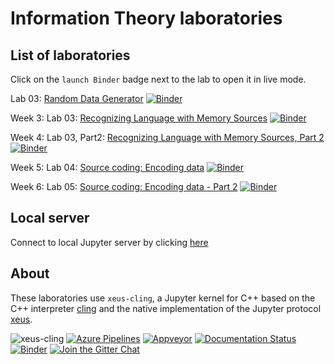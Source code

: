 # Information Theory laboratories

## List of laboratories

Click on the `launch Binder` badge next to the lab to open it in live mode.

 
Lab 03: [Random Data Generator](L03_RandomDataGenerator.ipynb) [![Binder](https://mybinder.org/badge_logo.svg)](https://mybinder.org/v2/gh/nikcleju/xeus-cling/HEAD?urlpath=/lab/tree/Labs/Jupyter/L03_RandomDataGenerator.ipynb)

Week 3: Lab 03: [Recognizing Language with Memory Sources](L03_RecognizeLanguage.ipynb) [![Binder](https://mybinder.org/badge_logo.svg)](https://mybinder.org/v2/gh/nikcleju/IT_Course/HEAD?urlpath=/lab/tree/Labs/Jupyter/L03_RecognizeLanguage.ipynb)

Week 4: Lab 03, Part2: [Recognizing Language with Memory Sources, Part 2](L03_RecognizeLanguage_Part2.ipynb) [![Binder](https://mybinder.org/badge_logo.svg)](https://mybinder.org/v2/gh/nikcleju/IT_Course/HEAD?urlpath=/lab/tree/Labs/Jupyter/L03_RecognizeLanguage_Part2.ipynb)

Week 5: Lab 04: [Source coding: Encoding data](L04_SourceCoding_Encoding.ipynb) [![Binder](https://mybinder.org/badge_logo.svg)](https://mybinder.org/v2/gh/nikcleju/IT_Course/HEAD?urlpath=/lab/tree/Labs/Jupyter/L04_SourceCoding_Encoding.ipynb)

Week 6: Lab 05: [Source coding: Encoding data - Part 2](L05_SourceCoding_Encoding_Part2.ipynb) [![Binder](https://mybinder.org/badge_logo.svg)](https://mybinder.org/v2/gh/nikcleju/IT_Course/HEAD?urlpath=/lab/tree/Labs/Jupyter/L05_SourceCoding_Encoding_Part2.ipynb)

<!-- 
Week 7: Lab 06 (not working?): [Source coding: Decoding data](L06_SourceCoding_Decoding.ipynb) [![Binder](https://mybinder.org/badge_logo.svg)](https://mybinder.org/v2/gh/nikcleju/IT_Course/HEAD?filepath=Labs/Jupyter/L06_SourceCoding_Decoding.ipynb)

Week 8: Lab 06 old interface (working): [Source coding: Decoding data](L06_SourceCoding_Decoding.ipynb) [![Binder](https://mybinder.org/badge_logo.svg)](https://mybinder.org/v2/gh/nikcleju/IT_Course/HEAD?urlpath=/lab/tree/Labs/Jupyter/L06_SourceCoding_Decoding.ipynb)

Lab 07: was done in Dev-C++

Lab 08: [Parity bits: Encoding](L08_ParityBit_Encoding.ipynb) [![Binder](https://mybinder.org/badge_logo.svg)](https://mybinder.org/v2/gh/nikcleju/IT_Course/HEAD?urlpath=/lab/tree/Labs/Jupyter/L08_ParityBit_Encoding.ipynb) -->

<!-- 
## List of laboratories with solutions

List of laboratories filled with the code we wrote during the class. Click on the `launch Binder` badge next to the lab to open it in live mode.

The applications done in Dev-C++ can be found in the [IT_Course/Work/](../../IT_Course/Work/) folder.

Lab 03 worked in class: [Recognizing Language with Memory Sources](L03_RecognizeLanguage_WorkedInClass.ipynb) [![Binder](https://mybinder.org/badge_logo.svg)](https://mybinder.org/v2/gh/nikcleju/IT_Course/HEAD?urlpath=/lab/tree/Labs/Jupyter/L03_RecognizeLanguage_WorkedInClass.ipynb)

Lab 04 worked in class: [Source coding: Encoding data - Part 1](L04_SourceCoding_Encoding_WorkedInClassWeek04.ipynb) [![Binder](https://mybinder.org/badge_logo.svg)](https://mybinder.org/v2/gh/nikcleju/IT_Course/HEAD?urlpath=/lab/tree/Labs/Jupyter/L04_SourceCoding_Encoding_WorkedInClassWeek04.ipynb)

Lab 05 worked in class: [Source coding: Encoding data - Part 2](L05_SourceCoding_Encoding_Part2_WorkedInClass.ipynb) [![Binder](https://mybinder.org/badge_logo.svg)](https://mybinder.org/v2/gh/nikcleju/IT_Course/HEAD?urlpath=/lab/tree/Labs/Jupyter/L05_SourceCoding_Encoding_Part2_WorkedInClass.ipynb)

Lab 06 worked in class: [Source coding: Decoding data](L06_SourceCoding_Decoding_WorkedInClass.ipynb) [![Binder](https://mybinder.org/badge_logo.svg)](https://mybinder.org/v2/gh/nikcleju/IT_Course/HEAD?urlpath=/lab/tree/Labs/Jupyter/L06_SourceCoding_Decoding_WorkedInClass.ipynb)

Lab 07: was done in Dev-C++

Lab 08 worked in class: [Parity bits: Encoding](L08_ParityBit_Encoding_WorkedInClass.ipynb) [![Binder](https://mybinder.org/badge_logo.svg)](https://mybinder.org/v2/gh/nikcleju/IT_Course/HEAD?urlpath=/lab/tree/Labs/Jupyter/L08_ParityBit_Encoding_WorkedInClass.ipynb) -->

## Local server
Connect to local Jupyter server by clicking [here](http://192.168.209.78/hub/user-redirect/git-pull?repo=https%3A%2F%2Fgithub.com%2Fnikcleju%2FIT_Course&urlpath=tree%2FIT_Course%2F&branch=master&depth=1)

## About

These laboratories use `xeus-cling`, a Jupyter kernel for C++ based on the C++ interpreter [cling](https://github.com/root-project/cling) and
the native implementation of the Jupyter protocol [xeus](https://github.com/jupyter-xeus/xeus).

![xeus-cling](docs/source/xeus-cling.svg)
[![Azure Pipelines](https://dev.azure.com/jupyter-xeus/jupyter-xeus/_apis/build/status/jupyter-xeus.xeus-cling?branchName=master)](https://dev.azure.com/jupyter-xeus/jupyter-xeus/_build/latest?definitionId=4&branchName=master)
[![Appveyor](https://ci.appveyor.com/api/projects/status/qn0wskxlvy52utuv?svg=true)](https://ci.appveyor.com/project/jupyter-xeus/xeus-cling)
[![Documentation Status](http://readthedocs.org/projects/xeus-cling/badge/?version=latest)](https://xeus-cling.readthedocs.io/en/latest/?badge=latest)
[![Binder](https://img.shields.io/badge/launch-binder-brightgreen.svg)](https://mybinder.org/v2/gh/jupyter-xeus/xeus-cling/stable?filepath=notebooks/xcpp.ipynb)
[![Join the Gitter Chat](https://badges.gitter.im/Join%20Chat.svg)](https://gitter.im/QuantStack/Lobby?utm_source=badge&utm_medium=badge&utm_campaign=pr-badge&utm_content=badge)


